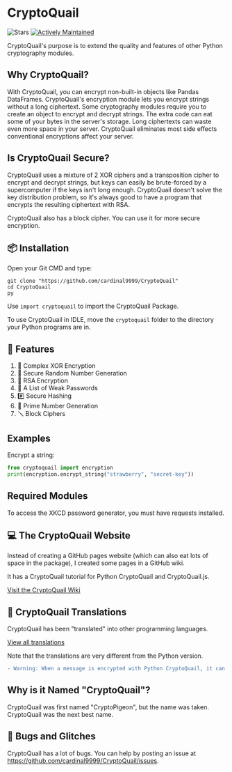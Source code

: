 # CryptoQuail

![Stars](https://img.shields.io/github/stars/cardinal9999/cryptoquail?style=social) [![Actively Maintained](https://img.shields.io/badge/Maintenance%20Level-Actively%20Maintained-green.svg)](https://gist.github.com/cheerfulstoic/d107229326a01ff0f333a1d3476e068d)

CryptoQuail's purpose is to extend the quality and features of other Python cryptography modules.
## Why CryptoQuail?
With CryptoQuail, you can encrypt non-built-in objects like Pandas DataFrames.
CryptoQuail's encryption module lets you encrypt strings without a long ciphertext. Some cryptography modules require you to create an object to encrypt and decrypt strings. The extra code can eat some of your bytes in the server's storage. Long ciphertexts can waste even more space in your server. CryptoQuail eliminates most side effects conventional encryptions affect your server.
## Is CryptoQuail Secure?
CryptoQuail uses a mixture of 2 XOR ciphers and a transposition cipher to encrypt and decrypt strings, but keys can easily be brute-forced by a supercomputer if the keys isn't long enough. CryptoQuail doesn't solve the key distribution problem, so it's always good to have a program that encrypts the resulting ciphertext with RSA.

CryptoQuail also has a block cipher. You can use it for more secure encryption.

## 📦 Installation
Open your Git CMD and type:
```shell
git clone "https://github.com/cardinal9999/CryptoQuail"
cd CryptoQuail
py
```

Use `import cryptoquail` to import the CryptoQuail Package.

To use CryptoQuail in IDLE, move the `cryptoquail` folder to the directory your Python programs are in.

## 🌟 Features
1. 🔐 Complex XOR Encryption
2. 🎲 Secure Random Number Generation
3. 🔏 RSA Encryption
4. 🔑 A List of Weak Passwords
5. #️⃣ Secure Hashing
6. 🔢 Prime Number Generation
7. 🪛 Block Ciphers
## Examples
Encrypt a string:
```py
from cryptoquail import encryption
print(encryption.encrypt_string("strawberry", "secret-key"))

```
## Required Modules
To access the XKCD password generator, you must have requests installed.

## 💻 The CryptoQuail Website
Instead of creating a GitHub pages website (which can also eat lots of space in the package), I created some pages in a GitHub wiki.

It has a CryptoQuail tutorial for Python CryptoQuail and CryptoQuail.js.

[Visit the CryptoQuail Wiki](https://github.com/cardinal9999/CryptoQuail/wiki)

## 🎯 CryptoQuail Translations
CryptoQuail has been "translated" into other programming languages.

[View all translations](https://github.com/cardinal9999/CryptoQuail-Translations/)

Note that the translations are very different from the Python version.

```diff
- Warning: When a message is encrypted with Python CryptoQuail, it can not be recovered with CryptoQuail in any other programming language.
```
## Why is it Named "CryptoQuail"?
CryptoQuail was first named "CryptoPigeon", but the name was taken. CryptoQuail was the next best name.
## 👾 Bugs and Glitches
CryptoQuail has a lot of bugs. You can help by posting an issue at https://github.com/cardinal9999/CryptoQuail/issues.

